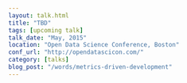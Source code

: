 ```yaml
---
layout: talk.html
title: "TBD"
tags: [upcoming talk]
talk_date: "May, 2015"
location: "Open Data Science Conference, Boston"
conf_url: "http://opendatascicon.com/"
category: [talks]
blog_post: "/words/metrics-driven-development"
---
```

